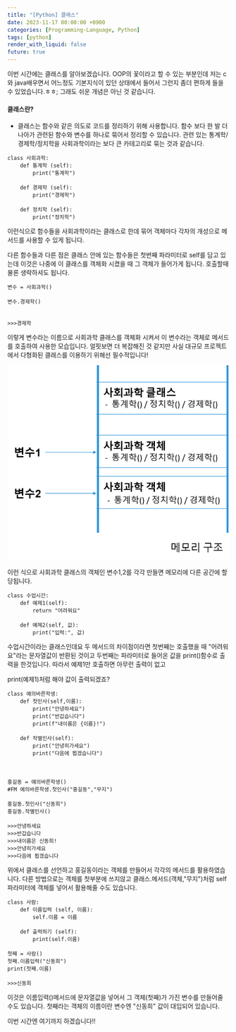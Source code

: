 ```yaml
---
title: "[Python] 클래스"
date: 2023-11-17 00:00:00 +0900
categories: [Programming-Language, Python]
tags: [python]
render_with_liquid: false
future: true
---
```


이번 시간에는 클래스를 알아보겠습니다. OOP의 꽃이라고 할 수 있는 부분인데 저는 c와 java배우면서 어느정도 기본지식이 있던 상태에서 들어서 그런지 좀더 편하게 들을 수 있었습니다.ㅎㅎ; 그래도 쉬운 개념은 아닌 것 같습니다.

#### **클래스란?**

-   클래스는 함수와 같은 의도로 코드를 정리하기 위해 사용합니다. 함수 보다 한 발 더 나아가 관련된 함수와 변수를 하나로 묶어서 정리할 수 있습니다. 관련 있는 통계학/경제학/정치학을 사회과학이라는 보다 큰 카테고리로 묶는 것과 같습니다.

```
class 사회과학:
    def 통계학 (self):
        print("통계학")

    def 경제학 (self):
        print("경제학")

    def 정치학 (self):
        print("정치학")
```

이런식으로 함수들을 사회과학이라는 클래스로 한데 묶어 객체마다 각자의 개성으로 메서드를 사용할 수 있게 됩니다.

다른 함수들과 다른 점은 클래스 안에 있는 함수들은 첫번째 파라미터로 self를 담고 있는데 이것은 나중에 이 클래스를 객체화 시켰을 때 그 객체가 들어가게 됩니다. 호출할때 물론 생략하셔도 됩니다.

```
변수 = 사회과학()

변수.경제학()


>>>경제학
```

이렇게 변수라는 이름으로 사회과학 클래스를 객체화 시켜서 이 변수라는 객체로 메서드를 호출하여 사용한 모습입니다. 얼핏보면 더 복잡해진 것 같지만 사실 대규모 프로젝트에서 다형화된 클래스를 이용하기 위해선 필수적입니다!

![Desktop View](/assets/img/Programming-Language/Python/Class/1.png)

이런 식으로 사회과학 클래스의 객체인 변수1,2를 각각 만들면 메모리에 다른 공간에 할당됩니다.

```
class 수업시간:
    def 예제1(self):
        return "어려워요"

    def 예제2(self, 값):
        print("입력:", 값)
```

수업시간이라는 클래스인데요 두 메서드의 차이점이라면 첫번째는 호출했을 때 "어려워요"라는 문자열값이 반환된 것이고 두번째는 파라미터로 들어온 값을 print()함수로 출력을 한것입니다. 따라서 예제1만 호출하면 아무런 출력이 없고

print(예제1)처럼 해야 값이 출력되겠죠?

```
class 예의바른학생:
    def 첫인사(self,이름):
        print("안녕하세요")
        print("반갑습니다")
        print(f"내이름은 {이름}!")

    def 작별인사(self):
        print("안녕히가세요")
        print("다음에 뵙겠습니다")    
        
        

홍길동 = 예의바른학생()
#FM 예의바른학생.첫인사("홍길동","무지")

홍길동.첫인사("신동희")
홍길동.작별인사()

>>>안녕하세요
>>>반갑습니다
>>>내이름은 신동희!
>>>안녕히가세요
>>>다음에 뵙겠습니다
```

위에서 클래스를 선언하고 홍길동이라는 객체를 만들어서 각각의 메서드를 활용하였습니다. 다른 방법으로는 객체를 첫부분에 쓰지않고 클래스.메서드(객체,"무지")처럼 self파라미터에 객체를 넣어서 활용해줄 수도 있습니다.

```
class 사람:
    def 이름입력 (self, 이름):
        self.이름 = 이름

    def 출력하기 (self):
        print(self.이름)

첫째 = 사람()
첫째.이름입력("신동희")
print(첫째.이름)

>>>신동희
```

이것은 이름입력()메서드에 문자열값을 넣어서 그 객체(첫째)가 가진 변수를 만들어줄 수도 있습니다. 첫째라는 객체의 이름이란 변수엔 "신동희" 값이 대입되어 있습니다.

이번 시간엔 여기까지 하겠습니다!!